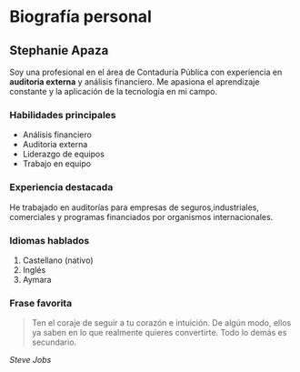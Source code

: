 # Biografía personal

## **Stephanie Apaza**

Soy una profesional en el área de Contaduría Pública con experiencia en **auditoria externa** y análisis financiero. Me apasiona el aprendizaje constante y la aplicación de la tecnología en mi campo.

### Habilidades principales
- Análisis financiero
- Auditoria externa
- Liderazgo de equipos
- Trabajo en equipo

### Experiencia destacada
He trabajado en auditorías para empresas de seguros,industriales, comerciales y programas financiados por organismos internacionales.

### Idiomas hablados
1. Castellano (nativo)
2. Inglés
3. Aymara
  
### Frase favorita
>Ten el coraje de seguir a tu corazón e intuición. De algún  modo, ellos ya saben en lo que realmente quieres convertirte. Todo lo demás es secundario.

*Steve Jobs*

